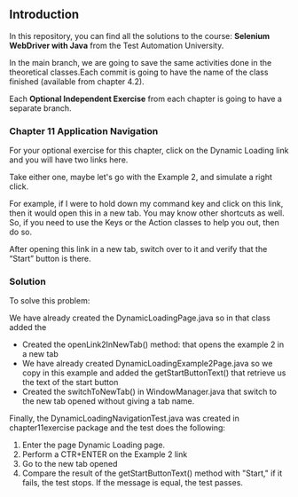 ## Introduction 

In this repository, you can find all the solutions to the
course: **Selenium WebDriver with Java** from the Test
Automation University. 

In the main branch, we are going to save the same activities
done in the theoretical classes.Each commit is going to have
the name of the class finished (available from chapter 4.2).

Each **Optional Independent Exercise** from each chapter is going to 
have a separate branch.

### Chapter 11 Application Navigation
For your optional exercise for this chapter, click on the Dynamic Loading link and you will have two links here.

Take either one, maybe let's go with the Example 2, and simulate a right click.

For example, if I were to hold down my command key and click on this link, 
then it would open this in a new tab. 
You may know other shortcuts as well. 
So, if you need to use the Keys or the Action classes to help you out, then do so.

After opening this link in a new tab, switch over to it and verify that the “Start” button is there.

### Solution
To solve this problem:

We have already created the DynamicLoadingPage.java so in that class added the
* Created the openLink2InNewTab() method: that opens the example 2 in a new tab  
* We have already created DynamicLoadingExample2Page.java so we copy in this example and
added the getStartButtonText() that retrieve us the text of the start button
* Created the switchToNewTab() in WindowManager.java that switch to the new tab opened
without giving a tab name.

Finally, the DynamicLoadingNavigationTest.java was created in chapter11exercise package and the test does the following:
1. Enter the page Dynamic Loading page.
2. Perform a CTR+ENTER on the Example 2 link
3. Go to the new tab opened
4. Compare the result of the getStartButtonText() method with "Start," if it fails, the test stops.
If the message is equal, the test passes.